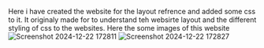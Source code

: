 Here i have created the website for the layout refrence and added some css to it.
It originaly made for to understand teh websirte layout and the different styling of css to the websites.
Here the some images of this website
![Screenshot 2024-12-22 172811](https://github.com/user-attachments/assets/9c810f92-ad85-49db-95e1-dc5715eaba9d)
![Screenshot 2024-12-22 172827](https://github.com/user-attachments/assets/ba3c47a8-8b3d-4f68-bf51-d5ebc16742a7)

